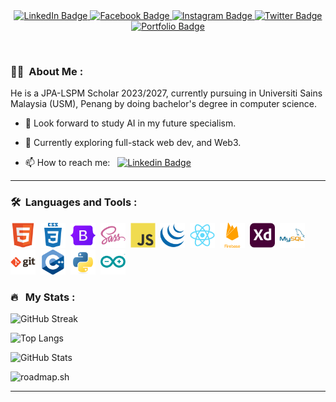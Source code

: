 <div id="header" align="center">  
  <div id="badges">
    <a href="https://www.linkedin.com/in/wen-hao-lim-5b13b01a3">
      <img src="https://img.shields.io/badge/LinkedIn-blue?style=for-the-badge&logo=linkedin&logoColor=white" alt="LinkedIn Badge"/>
    </a>
    <a href="https://www.facebook.com/WenHao1223">
      <img src="https://img.shields.io/badge/Facebook-steelblue?style=for-the-badge&logo=facebook&logoColor=white" alt="Facebook Badge"/>
    </a>
    <a href="https://www.instagram.com/limwenhao1223">
      <img src="https://img.shields.io/badge/Instagram-salmon?style=for-the-badge&logo=instagram&logoColor=white" alt="Instagram Badge"/>
    </a>
    <a href="https://twitter.com/Hao1223Wen">
      <img src="https://img.shields.io/badge/Twitter-dodgerblue?style=for-the-badge&logo=twitter&logoColor=white" alt="Twitter Badge"/>
    </a>
    <a href="https://wenhao1223.github.io/WenHao1223">
      <img src="https://img.shields.io/badge/🔗 Portfolio-dimgrey?style=for-the-badge&logo=#&logoColor=white" alt="Portfolio Badge"/>
    </a>
  </div>
  
  <p align="center"><img src="https://komarev.com/ghpvc/?username=WenHao1223&style=flat-square&color=blue" alt=""></p>
</div>

### :man_technologist: &nbsp;About Me :

He is a JPA-LSPM Scholar 2023/2027, currently pursuing in Universiti Sains Malaysia (USM), Penang by doing bachelor's degree in computer science. 

- 🔭 Look forward to study AI in my future specialism.
- 🌱 Currently exploring full-stack web dev, and Web3.

- 📫 How to reach me: &nbsp; [![Linkedin Badge](https://img.shields.io/badge/-Lim%20Wen%20Hao-blue?style=flat&logo=Linkedin&logoColor=white)](https://www.linkedin.com/in/wen-hao-lim-5b13b01a3)

---

### 🛠 &nbsp;Languages and Tools :

<p>
  <img src="https://github.com/devicons/devicon/blob/master/icons/html5/html5-original.svg" title="HTML5" alt="HTML5" width="40" height="40"/>&nbsp;
  <img src="https://github.com/devicons/devicon/blob/master/icons/css3/css3-plain-wordmark.svg"  title="CSS3" alt="CSS3" width="40" height="40"/>&nbsp;
  <img src="https://github.com/devicons/devicon/blob/master/icons/bootstrap/bootstrap-original.svg" title="Bootstrap" alt="Bootstrap" width="40" height="40"/>&nbsp;
  <img src="https://github.com/devicons/devicon/blob/master/icons/sass/sass-original.svg" title="Sass" alt="Sass" width="40" height="40"/>&nbsp;
  <img src="https://github.com/devicons/devicon/blob/master/icons/javascript/javascript-original.svg" title="JavaScript" alt="JavaScript" width="40" height="40"/>&nbsp;
  <img src="https://github.com/devicons/devicon/blob/master/icons/jquery/jquery-original.svg" title="jQuery" alt="jQuery" width="40" height="40"/>&nbsp;
  <img src="https://github.com/devicons/devicon/blob/master/icons/react/react-original.svg" title="React.js" alt="React.js" width="40" height="40"/>&nbsp;
  <img src="https://github.com/devicons/devicon/blob/master/icons/firebase/firebase-plain-wordmark.svg" title="Firebase" alt="Firebase" width="40" height="40"/>&nbsp;
  <img src="https://github.com/devicons/devicon/blob/master/icons/xd/xd-plain.svg" title="Adobe XD" alt="Adobe XD" width="40" height="40"/>&nbsp;
  <img src="https://github.com/devicons/devicon/blob/master/icons/mysql/mysql-original-wordmark.svg" title="MySQL"  alt="MySQL" width="40" height="40"/>&nbsp;
  <img src="https://github.com/devicons/devicon/blob/master/icons/git/git-original-wordmark.svg" title="Git" **alt="Git" width="40" height="40"/>&nbsp;
  <img src="https://github.com/devicons/devicon/blob/master/icons/cplusplus/cplusplus-original.svg" title="C++" alt="C++" width="40" height="40"/>&nbsp;
  <img src="https://github.com/devicons/devicon/blob/master/icons/python/python-original.svg" title="Python" alt="Python" width="40" height="40"/>&nbsp;
  <img src="https://github.com/devicons/devicon/blob/master/icons/arduino/arduino-original.svg" title="Arduino" alt="Arduino" width="40" height="40"/>&nbsp;
</p>

### 🔥 &nbsp; My Stats :

<!-- [![GitHub Streak](https://github-readme-stats.vercel.app/api?username=WenHao1223&theme=dark&background=000000)](https://git.io) -->
![GitHub Streak](http://github-readme-streak-stats.herokuapp.com?user=WenHao1223&theme=vision-friendly-dark)

![Top Langs](https://github-readme-stats.vercel.app/api/top-langs/?username=WenHao1223&theme=vision-friendly-dark&layout=compact)

![GitHub Stats](https://github-readme-stats.vercel.app/api?username=WenHao1223&theme=vision-friendly-dark&include_all_commits=true&rank_icon=github)

![roadmap.sh](https://api.roadmap.sh/v1-badge/wide/64706dffa4a21941a6c00e26?variant=dark&roadmaps=frontend%2Creact%2Ccpp)

---
